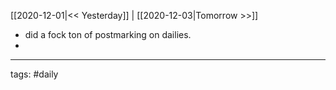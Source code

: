 [[2020-12-01|<< Yesterday]] | [[2020-12-03|Tomorrow >>]]

- did a fock ton of postmarking on dailies.
- 

___
tags: #daily

